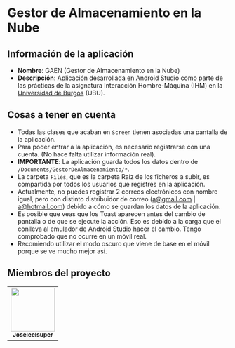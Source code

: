# Gestor de Almacenamiento en la Nube

## Información de la aplicación

- **Nombre**: GAEN (Gestor de Almacenamiento en la Nube)
- **Descripción**: Aplicación desarrollada en Android Studio como parte de las prácticas de la asignatura Interacción Hombre-Máquina (IHM) en la [Universidad de Burgos](https://www.ubu.es/) (UBU).

## Cosas a tener en cuenta

- Todas las clases que acaban en `Screen` tienen asociadas una pantalla de la aplicación.
- Para poder entrar a la aplicación, es necesario registrarse con una cuenta. (No hace falta utilizar información real).
- **IMPORTANTE**: La aplicación guarda todos los datos dentro de `/Documents/GestorDeAlmacenamiento/*`.
- La carpeta `Files`, que es la carpeta Raíz de los ficheros a subir, es compartida por todos los usuarios que registres en la aplicación.
- Actualmente, no puedes registrar 2 correos electrónicos con nombre igual, pero con distinto distribuidor de correo (a@gmail.com | a@hotmail.com) debido a cómo se guardan los datos de la aplicación.
- Es posible que veas que los Toast aparecen antes del cambio de pantalla o de que se ejecute la acción. Eso es debido a la carga que el conlleva al emulador de Android Studio hacer el cambio. Tengo comprobado que no ocurre en un móvil real.
- Recomiendo utilizar el modo oscuro que viene de base en el móvil porque se ve mucho mejor así.


## Miembros del proyecto

<table>
    <tr>
    <td align="center"><a href="https://github.com/Joseleelsuper"><img src="https://github.com/Joseleelsuper.png" width="100px;" alt=""/><br /><sub><b>Joseleelsuper</b></sub></a></td>
    </tr>
</table>